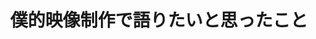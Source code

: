 ---
title: "僕的映像制作で語りたいと思ったこと"
redirect_to: https://jaappao.notion.site/6f4a524dd6d640d9aa11c6e40b2b07b4
---